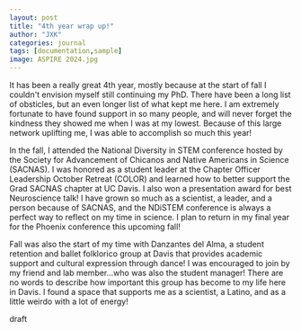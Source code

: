 ```yaml
---
layout: post
title: "4th year wrap up!"
author: "JXK"
categories: journal
tags: [documentation,sample]
image: ASPIRE 2024.jpg
---
```


It has been a really great 4th year, mostly because at the start of fall I couldn't envision myself still continuing my PhD. There have been a long list of obsticles, but an even longer list of what kept me here. I am extremely fortunate to have found support in so many people, and will never forget the kindness they showed me when I was at my lowest. Because of this large network uplifting me, I was able to accomplish so much this year!
<p></p>
<p>
In the fall, I attended the National Diversity in STEM conference hosted by the Society for Advancement of Chicanos and Native Americans in Science (SACNAS). I was honored as a student leader at the Chapter Officer Leadership October Retreat (COLOR) and learned how to better support the Grad SACNAS chapter at UC Davis. I also won a presentation award for best Neuroscience talk! I have grown so much as a scientist, a leader, and a person because of SACNAS, and the NDiSTEM conference is always a perfect way to reflect on my time in science. I plan to return in my final year for the Phoenix conference this upcoming fall!
</p>
<p>
Fall was also the start of my time with Danzantes del Alma, a student retention and ballet folklorico group at Davis that provides academic support and cultural expression through dance! I was encouraged to join by my friend and lab member...who was also the student manager! There are no words to describe how important this group has become to my life here in Davis. I found a space that supports me as a scientist, a Latino, and as a little weirdo with a lot of energy!
</p>
draft
